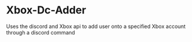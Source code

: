 # Xbox-Dc-Adder
Uses the discord and Xbox api to add user onto a specified Xbox account through a discord command 
